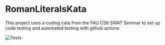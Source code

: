 # RomanLiteralsKata
This project uses a coding cata from the FAU CS6 SWAT Seminar to set up code testing and automated testing 
with github actions

![Tests](https://github.com/Lucew/Roman_Literals/actions/workflows/test.yml/badge.svg)
